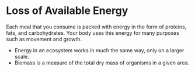 # Loss of Available Energy
Each meal that you consume is packed with energy in the form of proteins, fats, and carbohydrates. Your body uses this energy for many purposes such as movement and growth.
- Energy in an ecosystem works in much the same way, only on a larger scale.
- Biomass is a measure of the total dry mass of organisms in a given area.
